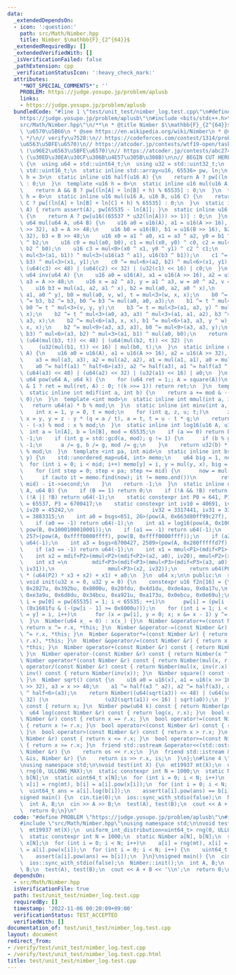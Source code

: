 ```yaml
---
data:
  _extendedDependsOn:
  - icon: ':question:'
    path: src/Math/Nimber.hpp
    title: Nimber $\mathbb{F}_{2^{64}}$
  _extendedRequiredBy: []
  _extendedVerifiedWith: []
  _isVerificationFailed: false
  _pathExtension: cpp
  _verificationStatusIcon: ':heavy_check_mark:'
  attributes:
    '*NOT_SPECIAL_COMMENTS*': ''
    PROBLEM: https://judge.yosupo.jp/problem/aplusb
    links:
    - https://judge.yosupo.jp/problem/aplusb
  bundledCode: "#line 1 \"test/unit_test/nimber_log.test.cpp\"\n#define PROBLEM \"\
    https://judge.yosupo.jp/problem/aplusb\"\n#include <bits/stdc++.h>\n#line 3 \"\
    src/Math/Nimber.hpp\"\n/**\n * @title Nimber $\\mathbb{F}_{2^{64}}$\n * @category\
    \ \u6570\u5B66\n * @see https://en.wikipedia.org/wiki/Nimber\n * @see https://natsugiri.hatenablog.com/entry/2020/03/29/073605\n\
    \ */\n// verify\u7528:\n// https://codeforces.com/contest/1314/problem/F (\u96E2\
    \u6563\u5BFE\u6570)\n// https://atcoder.jp/contests/wtf19-open/tasks/wtf19_c2\
    \ (\u96E2\u6563\u5BFE\u6570)\n// https://atcoder.jp/contests/abc274/tasks/abc274_h\
    \ (\u30ED\u30EA\u30CF\u306B\u4E57\u305B\u308B)\n\n// BEGIN CUT HERE\nclass Nimber\
    \ {\n  using u64 = std::uint64_t;\n  using u32 = std::uint32_t;\n  using u16 =\
    \ std::uint16_t;\n  static inline std::array<u16, 65536> pw, ln;\n  template <u16\
    \ h = 3>\n  static inline u16 half(u16 A) {\n    return A ? pw[(ln[A] + h) % 65535]\
    \ : 0;\n  }\n  template <u16 h = 0>\n  static inline u16 mul(u16 A, u16 B) {\n\
    \    return A && B ? pw[(ln[A] + ln[B] + h) % 65535] : 0;\n  }\n  template <u16\
    \ h = 0>\n  static inline u16 mul(u16 A, u16 B, u16 C) {\n    return A && B &&\
    \ C ? pw[(ln[A] + ln[B] + ln[C] + h) % 65535] : 0;\n  }\n  static inline u16 inv(u16\
    \ A) { return assert(A), pw[65535 - ln[A]]; }\n  static inline u16 sqrt(u16 A)\
    \ {\n    return A ? pw[u16((65537 * u32(ln[A])) >> 1)] : 0;\n  }\n  static inline\
    \ u64 mul(u64 A, u64 B) {\n    u16 a0 = u16(A), a1 = u16(A >> 16), a2 = u16(A\
    \ >> 32), a3 = A >> 48;\n    u16 b0 = u16(B), b1 = u16(B >> 16), b2 = u16(B >>\
    \ 32), b3 = B >> 48;\n    u16 x0 = a1 ^ a0, x1 = a3 ^ a2, y0 = b1 ^ b0, y1 = b3\
    \ ^ b2;\n    u16 c0 = mul(a0, b0), c1 = mul(x0, y0) ^ c0, c2 = mul<0>(a2 ^ a0,\
    \ b2 ^ b0);\n    u16 c3 = mul<0>(x0 ^ x1, y0 ^ y1) ^ c2 ^ c1;\n    c2 ^= (c0 ^=\
    \ mul<3>(a1, b1)) ^ mul<3>(u16(a3 ^ a1), u16(b3 ^ b1));\n    c1 ^= mul<6>(a3,\
    \ b3) ^ mul<3>(x1, y1);\n    c0 ^= mul<6>(a2, b2) ^ mul<6>(x1, y1);\n    return\
    \ (u64(c3) << 48) | (u64(c2) << 32) | (u32(c1) << 16) | c0;\n  }\n  static inline\
    \ u64 inv(u64 A) {\n    u16 a0 = u16(A), a1 = u16(A >> 16), a2 = u16(A >> 32),\
    \ a3 = A >> 48;\n    u16 x = a2 ^ a3, y = a1 ^ a3, w = a0 ^ a2, v = a0 ^ a1;\n\
    \    u16 b3 = mul(a1, a2, a1 ^ x), b2 = mul(a0, a2, a0 ^ x),\n        b1 = mul(a0,\
    \ a1, a0 ^ y), b0 = mul(a0, v, w), t = mul<3>(w, x, x);\n    b0 ^= b1 ^ b2, b1\
    \ ^= b3, b2 ^= b3, b0 ^= b3 ^= mul(a0, a0, a3);\n    b1 ^= t ^ mul<3>(a1, y, y),\
    \ b0 ^= t ^ mul<3>(v, y, y);\n    b3 ^= t = mul<3>(a1, a3, y) ^ mul<3>(a2, x,\
    \ x);\n    b2 ^= t ^ mul<3>(a0, a3, a3) ^ mul<3>(a1, a1, a2), b3 ^= mul<6>(a3,\
    \ a3, x);\n    b2 ^= mul<6>(a3, x, x), b1 ^= mul<6>(a3, a3, y ^ w), b0 ^= mul<6>(y,\
    \ x, x);\n    b2 ^= mul<9>(a3, a3, a3), b0 ^= mul<9>(a3, a3, y);\n    t = mul<6>(x,\
    \ b3) ^ mul<6>(a3, b2) ^ mul<3>(a1, b1) ^ mul(a0, b0);\n    return t = inv(t),\
    \ (u64(mul(b3, t)) << 48) | (u64(mul(b2, t)) << 32) |\n                      \
    \     (u32(mul(b1, t)) << 16) | mul(b0, t);\n  }\n  static inline u64 square(u64\
    \ A) {\n    u16 a0 = u16(A), a1 = u16(A >> 16), a2 = u16(A >> 32), a3 = A >> 48;\n\
    \    a3 = mul(a3, a3), a2 = mul(a2, a2), a1 = mul(a1, a1), a0 = mul(a0, a0);\n\
    \    a0 ^= half(a1) ^ half<6>(a3), a2 ^= half(a3), a1 ^= half(a3 ^ a2);\n    return\
    \ (u64(a3) << 48) | (u64(a2) << 32) | (u32(a1) << 16) | a0;\n  }\n  static inline\
    \ u64 pow(u64 A, u64 k) {\n    for (u64 ret = 1;; A = square(A))\n      if (k\
    \ & 1 ? ret = mul(ret, A) : 0; !(k >>= 1)) return ret;\n  }\n  template <int mod>\n\
    \  static inline int mdif(int a, int b) {\n    return a += mod & -((a -= b) <\
    \ 0);\n  }\n  template <int mod>\n  static inline int mmul(int a, int b) {\n \
    \   return u64(a) * b % mod;\n  }\n  static inline int minv(int a, int mod) {\n\
    \    int x = 1, y = 0, t = mod;\n    for (int q, z, u; t;)\n      z = x, u = a,\
    \ x = y, y = z - y * (q = a / t), a = t, t = u - t * q;\n    return x < 0 ? mod\
    \ - (-x) % mod : x % mod;\n  }\n  static inline int log16(u16 A, u16 B) {\n  \
    \  int a = ln[A], b = ln[B], mod = 65535;\n    if (a == 0) return b == 0 ? 1 :\
    \ -1;\n    if (int g = std::gcd(a, mod); g != 1) {\n      if (b % g != 0) return\
    \ -1;\n      a /= g, b /= g, mod /= g;\n    }\n    return u32(b) * minv(a, mod)\
    \ % mod;\n  }\n  template <int pa, int mid>\n  static inline int bsgs(u64 x, u64\
    \ y) {\n    std::unordered_map<u64, int> memo;\n    u64 big = 1, now = 1;\n  \
    \  for (int i = 0; i < mid; i++) memo[y] = i, y = mul(y, x), big = mul(big, x);\n\
    \    for (int step = 0; step < pa; step += mid) {\n      now = mul(now, big);\n\
    \      if (auto it = memo.find(now); it != memo.end())\n        return (step +\
    \ mid) - it->second;\n    }\n    return -1;\n  }\n  static inline u64 log(u64\
    \ A, u64 B) {\n    if (B == 1) return 0;\n    if (!A && !B) return 1;\n    if\
    \ (!A || !B) return u64(-1);\n    static constexpr int P0 = 641, P1 = 65535, P2\
    \ = 65537, P3 = 6700417;\n    static constexpr int iv10 = 40691, iv21 = 32768,\
    \ iv20 = 45242,\n                         iv32 = 3317441, iv31 = 3350208, iv30\
    \ = 3883315;\n    int a0 = bsgs<651, 26>(pow(A, 0x663d80ff99c27f), pow(B, 0x663d80ff99c27f));\n\
    \    if (a0 == -1) return u64(-1);\n    int a1 = log16(pow(A, 0x1000100010001),\
    \ pow(B, 0x1000100010001));\n    if (a1 == -1) return u64(-1);\n    int a2 = bsgs<65547,\
    \ 257>(pow(A, 0xffff0000ffff), pow(B, 0xffff0000ffff));\n    if (a2 == -1) return\
    \ u64(-1);\n    int a3 = bsgs<6700427, 2589>(pow(A, 0x280fffffd7f), pow(B, 0x280fffffd7f));\n\
    \    if (a3 == -1) return u64(-1);\n    int x1 = mmul<P1>(mdif<P1>(a1, a0), iv10);\n\
    \    int x2 = mdif<P2>(mmul<P2>(mdif<P2>(a2, a0), iv20), mmul<P2>(x1, iv21));\n\
    \    int x3 =\n        mdif<P3>(mdif<P3>(mmul<P3>(mdif<P3>(a3, a0), iv30), mmul<P3>(x1,\
    \ iv31)),\n                 mmul<P3>(x2, iv32));\n    return u64(P0) * (u64(P1)\
    \ * (u64(P2) * x3 + x2) + x1) + a0;\n  }\n  u64 x;\n\n public:\n  static inline\
    \ void init(u32 x = 0, u32 y = 0) {\n    constexpr u16 f2n[16] = {\n        0x0001u,\
    \ 0x2827u, 0x392bu, 0x8000u, 0x20fdu, 0x4d1du, 0xde4au, 0x0a17u,\n        0x3464u,\
    \ 0xe3a9u, 0x6d8du, 0x34bcu, 0xa921u, 0xa173u, 0x0ebcu, 0x0e69u};\n    for (int\
    \ i = pw[0] = pw[65535] = 1; i < 65535; ++i)\n      pw[i] = (pw[i - 1] << 1) ^\
    \ (0x1681fu & (-(pw[i - 1] >= 0x8000u)));\n    for (int i = 1; i < 65535; ln[pw[i]\
    \ = y] = i, i++)\n      for (x = pw[i], y = 0; x; x &= x - 1) y ^= f2n[__builtin_ctz(x)];\n\
    \  }\n  Nimber(u64 x_ = 0) : x(x_) {}\n  Nimber &operator+=(const Nimber &r) {\
    \ return x ^= r.x, *this; }\n  Nimber &operator-=(const Nimber &r) { return x\
    \ ^= r.x, *this; }\n  Nimber &operator*=(const Nimber &r) { return x = mul(x,\
    \ r.x), *this; }\n  Nimber &operator/=(const Nimber &r) { return x = mul(x, inv(r.x)),\
    \ *this; }\n  Nimber operator+(const Nimber &r) const { return Nimber(x ^ r.x);\
    \ }\n  Nimber operator-(const Nimber &r) const { return Nimber(x ^ r.x); }\n \
    \ Nimber operator*(const Nimber &r) const { return Nimber(mul(x, r.x)); }\n  Nimber\
    \ operator/(const Nimber &r) const { return Nimber(mul(x, inv(r.x))); }\n  Nimber\
    \ inv() const { return Nimber(inv(x)); }\n  Nimber square() const { return Nimber(square(x));\
    \ }\n  Nimber sqrt() const {\n    u16 a0 = u16(x), a1 = u16(x >> 16), a2 = u16(x\
    \ >> 32), a3 = x >> 48;\n    a1 ^= half(a3 ^ a2), a2 ^= half(a3), a0 ^= half(a1)\
    \ ^ half<6>(a3);\n    return Nimber((u64(sqrt(a3)) << 48) | (u64(sqrt(a2)) <<\
    \ 32) |\n                  (u32(sqrt(a1)) << 16) | sqrt(a0));\n  }\n  u64 val()\
    \ const { return x; }\n  Nimber pow(u64 k) const { return Nimber(pow(x, k)); }\n\
    \  u64 log(const Nimber &r) const { return log(x, r.x); }\n  bool operator==(const\
    \ Nimber &r) const { return x == r.x; }\n  bool operator!=(const Nimber &r) const\
    \ { return x != r.x; }\n  bool operator<(const Nimber &r) const { return x < r.x;\
    \ }\n  bool operator>(const Nimber &r) const { return x > r.x; }\n  bool operator<=(const\
    \ Nimber &r) const { return x <= r.x; }\n  bool operator>=(const Nimber &r) const\
    \ { return x >= r.x; }\n  friend std::ostream &operator<<(std::ostream &os, const\
    \ Nimber &r) {\n    return os << r.x;\n  }\n  friend std::istream &operator>>(std::istream\
    \ &is, Nimber &r) {\n    return is >> r.x, is;\n  }\n};\n#line 4 \"test/unit_test/nimber_log.test.cpp\"\
    \nusing namespace std;\n\nvoid test(int X) {\n  mt19937 mt(X);\n  uniform_int_distribution<uint64_t>\
    \ rng(0, ULLONG_MAX);\n  static constexpr int N = 1000;\n  static Nimber a[N],\
    \ b[N];\n  static uint64_t x[N];\n  for (int i = 0; i < N; i++)\n    a[i] = rng(mt),\
    \ x[i] = rng(mt), b[i] = a[i].pow(x[i]);\n  for (int i = 0; i < N; i++) {\n  \
    \  uint64_t ans = a[i].log(b[i]);\n    assert(a[i].pow(ans) == b[i]);\n  }\n}\n\
    signed main() {\n  cin.tie(0);\n  ios::sync_with_stdio(false);\n  Nimber::init();\n\
    \  int A, B;\n  cin >> A >> B;\n  test(A), test(B);\n  cout << A + B << '\\n';\n\
    \  return 0;\n}\n"
  code: "#define PROBLEM \"https://judge.yosupo.jp/problem/aplusb\"\n#include <bits/stdc++.h>\n\
    #include \"src/Math/Nimber.hpp\"\nusing namespace std;\n\nvoid test(int X) {\n\
    \  mt19937 mt(X);\n  uniform_int_distribution<uint64_t> rng(0, ULLONG_MAX);\n\
    \  static constexpr int N = 1000;\n  static Nimber a[N], b[N];\n  static uint64_t\
    \ x[N];\n  for (int i = 0; i < N; i++)\n    a[i] = rng(mt), x[i] = rng(mt), b[i]\
    \ = a[i].pow(x[i]);\n  for (int i = 0; i < N; i++) {\n    uint64_t ans = a[i].log(b[i]);\n\
    \    assert(a[i].pow(ans) == b[i]);\n  }\n}\nsigned main() {\n  cin.tie(0);\n\
    \  ios::sync_with_stdio(false);\n  Nimber::init();\n  int A, B;\n  cin >> A >>\
    \ B;\n  test(A), test(B);\n  cout << A + B << '\\n';\n  return 0;\n}"
  dependsOn:
  - src/Math/Nimber.hpp
  isVerificationFile: true
  path: test/unit_test/nimber_log.test.cpp
  requiredBy: []
  timestamp: '2022-11-06 00:20:09+09:00'
  verificationStatus: TEST_ACCEPTED
  verifiedWith: []
documentation_of: test/unit_test/nimber_log.test.cpp
layout: document
redirect_from:
- /verify/test/unit_test/nimber_log.test.cpp
- /verify/test/unit_test/nimber_log.test.cpp.html
title: test/unit_test/nimber_log.test.cpp
---
```

